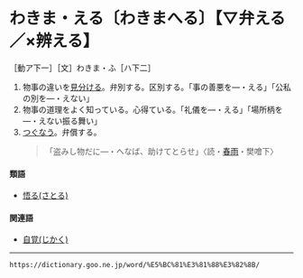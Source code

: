 # わきま・える〔わきまへる〕【▽弁える／×辨える】

［動ア下一］［文］わきま・ふ［ハ下二］
1. 物事の違いを[見分ける](みわける（見分ける）)。弁別する。区別する。「事の善悪を―・える」「公私の別を―・えない」
2. 物事の道理をよく知っている。心得ている。「礼儀を―・える」「場所柄を―・えない振る舞い」
3. [つぐなう](つぐなう（償う）)。弁償する。    
    >「盗みし物だに―・へなば、助けてとらせ」〈読・[春雨](https://dictionary.goo.ne.jp/word/%E6%98%A5%E9%9B%A8%E7%89%A9%E8%AA%9E/#jn-180344)・樊噲下〉
        

#### 類語

-   [悟る(さとる)](https://dictionary.goo.ne.jp/word/%E6%82%9F%E3%82%8B/#jn-88772)

#### 関連語

-   [自覚(じかく)](https://dictionary.goo.ne.jp/word/%E8%87%AA%E8%A6%9A/#jn-94348)

---
`https://dictionary.goo.ne.jp/word/%E5%BC%81%E3%81%88%E3%82%8B/`